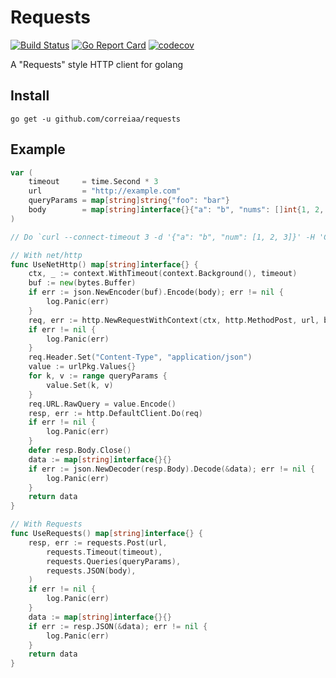 # Requests

[![Build Status](https://travis-ci.org/correiaa/requests.svg?branch=master)](https://travis-ci.org/correiaa/requests)
[![Go Report Card](https://goreportcard.com/badge/github.com/correiaa/requests)](https://goreportcard.com/report/github.com/correiaa/requests)
[![codecov](https://codecov.io/gh/correiaa/requests/branch/master/graph/badge.svg)](https://codecov.io/gh/correiaa/requests)

A "Requests" style HTTP client for golang

## Install

```shell
go get -u github.com/correiaa/requests
```

## Example

```go
var (
	timeout     = time.Second * 3
	url         = "http://example.com"
	queryParams = map[string]string{"foo": "bar"}
	body        = map[string]interface{}{"a": "b", "nums": []int{1, 2, 3}}
)

// Do `curl --connect-timeout 3 -d '{"a": "b", "num": [1, 2, 3]}' -H 'Content-Type: application/json' http://example.com?foo=bar`

// With net/http
func UseNetHttp() map[string]interface{} {
	ctx, _ := context.WithTimeout(context.Background(), timeout)
	buf := new(bytes.Buffer)
	if err := json.NewEncoder(buf).Encode(body); err != nil {
		log.Panic(err)
	}
	req, err := http.NewRequestWithContext(ctx, http.MethodPost, url, buf)
	if err != nil {
		log.Panic(err)
	}
	req.Header.Set("Content-Type", "application/json")
	value := urlPkg.Values{}
	for k, v := range queryParams {
		value.Set(k, v)
	}
	req.URL.RawQuery = value.Encode()
	resp, err := http.DefaultClient.Do(req)
	if err != nil {
		log.Panic(err)
	}
	defer resp.Body.Close()
	data := map[string]interface{}{}
	if err := json.NewDecoder(resp.Body).Decode(&data); err != nil {
		log.Panic(err)
	}
	return data
}

// With Requests
func UseRequests() map[string]interface{} {
	resp, err := requests.Post(url,
		requests.Timeout(timeout),
		requests.Queries(queryParams),
		requests.JSON(body),
	)
	if err != nil {
		log.Panic(err)
	}
	data := map[string]interface{}{}
	if err := resp.JSON(&data); err != nil {
		log.Panic(err)
	}
	return data
}
```
